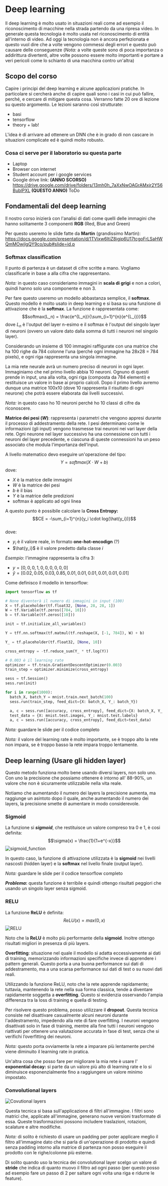 # Deep learning

Il deep learning è molto usato in situazioni reali come ad esempio il riconoscimento di macchine nella strada partendo da una ripresa video. In generale questa tecnologia è molto usata nel riconoscimento di entità all'interno di video. Ad oggi la tecnologia non è ancora perfezionata e questo vuol dire che a volte vengono commessi degli errori e questo può causare delle conseguenze (*Nota:* a volte queste sono di poca importanza o addirittura divertenti, altre volte possono essere molto importanti e portare a veri pericoli come lo schianto di una macchina contro un'altra)

## Scopo del corso

Capire i principi del deep learning e alcune applicazioni pratiche. In particolare si cercherà anche di capire quali sono i casi in cui può fallire, perché, e cercare di mitigare questa cosa. Verranno fatte 20 ore di lezione su questo argomento. Le lezioni saranno così strutturate:

- basi
- tensorflow
- theory + lab!

L'idea è di arrivare ad ottenere un DNN che è in grado di non cascare in situazioni complicate ed è quindi molto robusto.

### Cosa ci serve per il laboratorio su questa parte

- Laptop
- Browser con internet
- Student account per i google services
- Google drive link: **(ANNO SCORSO)** <https://drive.google.com/drive/folders/13mh0h_7aXxNwOAGrAMxjr2Y56BublPXL> **(QUESTO ANNO)** ToDo

## Fondamentali del deep learning

Il nostro corso inizierà con l'analisi di dati come quelli delle immagini che hanno solitamente 3 componenti **RGB** (Red, Blue and Green)

Per questo useremo le slide fatte da **Martin** (grandissimo Martin): <https://docs.google.com/presentation/d/1TVixw6ItiZ8igjp6U17tcgoFrLSaHWQmMOwjlgQY9co/pub#slide=id.p>

### Softmax classification

Il punto di partenza è un dataset di cifre scritte a mano. Vogliamo classificarle in base a alla cifra che rappresentano.

*Nota:* in questo caso consideriamo immagini in **scala di grigi** e non a colori, quindi hanno solo una componente e non $3$.

Per fare questo useremo un modello abbastanza semplice, il **softmax**. Questo modello è molto usato in deep learning e si basa su una funzione di attivazione che è la **softmax**. La funzione è rappresentata come:  
$$softmax(L_n) = \frac{e^{L_n}}{\sum_{i=1}^{n}{e^{L_i}}}$$
dove $L_n$ è l'output del layer n-esimo e il softmax è l'output del singolo layer di neuroni (ovvero un valore dato dalla somma di tutti i neuroni nel singolo layer).

Considerando un insieme di 100 immagini raffigurate con una matrice che ha 100 righe da 784 colonne l'una (perché ogni immagine ha 28x28 = 784 pixels), e ogni riga rappresenta una singola immagine.

La mia rete neurale avrà un numero preciso di neuroni in ogni layer. Immaginiamo che nel primo livello abbia 10 neuroni. Ognuno di questi prende in input, una alla volta, ogni riga (composta da 784 elementi) e restituisce un valore in base ai proprio calcoli. Dopo il primo livello avremo dunque una matrice 100x10 (dove 10 rappresenta il risultato di ogni neurone) che potrà essere elaborata dai livelli successivi.

*Nota:* in questo caso ho 10 neuroni perché ho 10 classi di cifre da riconoscere.

**Matrice dei pesi ($W$)**: rappresenta i parametri che vengono appresi durante il processo di addestramento della rete. I pesi determinano come le informazioni (gli input) vengono trasmesse trai neuroni nei vari layer della rete. Ogni neurone nel layer successivo ha una connessione con tutti i neuroni del layer precedente, e ciascuna di queste connessioni ha un peso associato che modula l'importanza dell'input.

A livello matematico devo eseguire un'operazione del tipo:  
$$Y = softmax(X \cdot W + b)$$
dove:
- $X$ è la matrice delle immagini
- $W$ è la matrice dei pesi
- $b$ è il bias
- $Y$ è la matrice delle predizioni
- softmax è applicato ad ogni linea

A questo punto è possibile calcolare la **Cross Entropy:**  
$$CE = -\sum_{i=1}^{n}{y_i \cdot log(\hat{y_i})}$$  
dove:
- $y_i$ è il valore reale, in formato **one-hot-encodign** (?)
- $\hat{y_i}$ è il valore predetto dalla classe $i$ 

*Esempio*: l'immagine rappresenta la cifra $3$:
- $y = [0,0,0,1,0,0,0,0,0,0]$
- $\hat{y} = [0.02,0.05,0.03,0.85,0.01,0.01,0.01,0.01,0.01,0.01]$

Come definisco il modello in tensorflow:

```python
import tensorflow as tf

# None diventerà il numero di immagini in input (100)
X = tf.placeholder(tf.float32, [None, 28, 28, 1])
W = tf.Variable(tf.zeros([784, 10]))
b = tf.Variable(tf.zeros([10]))

init = tf.initialize_all_variables()

Y = tff.nn.softmax(tf.matmul(tf.reshape(X, [-1, 784]), W) + b)

Y_ = tf.placeholder(tf.float32, [None, 10])

cross_entropy = -tf.reduce_sum(Y_ * tf.log(Y))

# 0.003 è il learning rate
optimizer = tf.train.GradientDescentOptimizer(0.003)
train_step = optimizer.minimize(cross_entropy)

sess = tf.Session()
sess.run(init)

for i in range(1000):
  batch_X, batch_Y = mnist.train.next_batch(100)
  sess.run(train_step, feed_dict={X: batch_X, Y_: batch_Y})

  a, c = sess.run([accuracy, cross_entropy], feed_dict={X: batch_X, Y_: batch_Y})
  test_data = {X: mnist.test.images, Y_: mnist.test.labels}
  a, c = sess.run([accuracy, cross_entropy], feed_dict=test_data)
```

*Nota:* guardare le slide per il codice completo

*Nota:* il valore del learning rate è molto importante, se è troppo alto la rete non impara, se è troppo basso la rete impara troppo lentamente.

## Deep learning (Usare gli hidden layer)

Questo metodo funziona molto bene usando diversi layers, non solo uno. Con uno la precisione che possiamo ottenere è intorno all' 88-90%, un valore che non è sicuramente utilizzabile nella vita reale.

Notiamo che aumentando il numero dei layers la precisione aumenta, ma raggiunge un asintoto dopo il quale, anche aumentando il numero dei layers, la precisione smette di aumentare in modo considerevole.  

### Sigmoid

La funzione si ***sigmoid***, che restituisce un valore compreso tra 0 e 1, è cosi definita:$$\sigma(x) = \frac{1}{1+e^{-x}}$$
![sigmoid_function](../Screenshots/sigmoid_function.png)  

In questo caso, la funzione di attivazione utilizzata è la **sigmoid** nei livelli nascosti (hidden layer) e la **softmax** nel livello finale (output layer).

*Nota:* guardare le slide per il codice tensorflow completo

***Problema*:** questa funzione è terribile e quindi ottengo risultati peggiori che usando un singolo layer senza sigmoid.

### RELU

La funzione **ReLU** è definita:$$ReLU(x) = max(0,x)$$
![RELU](../Screenshots/RELU.png)

Noto che la **ReLU** è molto più performante della **sigmoid**. Inoltre ottengo risultati migliori in presenza di più layers.

**Overfitting**: situazione nel quale il modello si adatta eccessivamente ai dati di training, memorizzando informazioni specifiche invece di apprendere i pattern generali. Questo porta a una buona performance sui dati di addestramento, ma a una scarsa performance sui dati di test o su nuovi dati reali.

Utilizzando la funzione ReLU, noto che la rete apprende rapidamente; tuttavia, mantenendo la rete nella sua forma classica, tende a diventare rapidamente soggetta a **overfitting**. Questo si evidenzia osservando l'ampia differenza tra la loss di training e quella di testing.

Per risolvere questo problema, posso utilizzare il **dropout**. Questa tecnica consiste nel disattivare casualmente alcuni neuroni durante l'addestramento, impedendo alla rete di fare overfitting. I neuroni vengono disattivati solo in fase di training, mentre alla fine tutti i neuroni vengono riattivati per ottenere una valutazione accurata in fase di test, senza che si verifichi l’overfitting dei neuroni.

*Nota:* questo porta ovviamente la rete a imparare più lentamente perché viene diminuito il learning rate in pratica.

Un'altra cosa che posso fare per migliorare la mia rete è usare l' **exponential decay:** si parte da un valore più alto di learning rate e lo si diminuisce esponenzialmente fino a raggiungere un valore minimo impostato.

### Convolutional layers

![Covutional layers](../Screenshots/convutional.png)

Questa tecnica si basa sull'applicazione di filtri all'immagine. I filtri sono matrici che, applicate all'immagine, generano nuove versioni trasformate di essa. Queste trasformazioni possono includere traslazioni, rotazioni, scalature e altre modifiche.

*Nota:* di solito è richiesto di usare un padding per poter applicare meglio il filtro all'immagine dato che si parla di un'operazione di prodotto e quindi senza padding intorno alla matrice di partenza non posso eseguire il prodotto con le righe/colonne più esterne.

Di solito quando uso la tecnica dei convolutional layer scelgo un valore di **stride** che indica di quanto muovo il filtro ad ogni passo (per questo posso ad esempio fare un passo di 2 per saltare ogni volta una riga e ridurre le feature).
